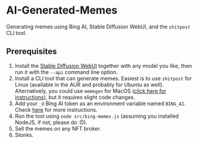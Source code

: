 # AI-Generated-Memes
Generating memes using Bing AI, Stable Diffusion WebUI, and the `shitpost` CLI tool.

## Prerequisites
1. Install the [Stable Diffusion WebUI](https://github.com/AUTOMATIC1111/stable-diffusion-webui) together with any model you like, then run it with the `--api` command line option.
2. Install a CLI tool that can generate memes. Easiest is to use `shitpost` for Linux (available in the AUR and probably for Ubuntu as well). Alternatively, you could use `memegen` for MacOS ([click here for instructions](https://github.com/cmdrkeene/memegen)), but it requires slight code changes.
3. Add your `_U` Bing AI token as an environment variable named `BING_AI`. Check [here](https://github.com/waylaidwanderer/node-chatgpt-api) for more instructions.
4. Run the tool using `node src/bing-memes.js` (assuming you installed NodeJS, if not, please do :D).
5. Sell the memes on any NFT broker.
6. Stonks.
